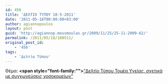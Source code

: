 ```yaml
---
id: 456
title: 'ΔΕΛΤΙΟ ΤΥΠΟΥ 18-5-2011'
date: '2011-05-18T00:00:00+03:00'
author: agiannopoulos
layout: post
guid: 'http://agiannop.mousmoulas.gr/2009/11/25/25-11-2009-62/'
permalink: /2011/05/18/180511/
original_post_id:
    - '456'
tags:
    - 'Δελτία Τύπου'
---
```


Θέμα: **<span style="font-family:""></span>**[“Δελτίο Τύπου Τομέα Υγείας, σχετικά με συγχωνεύσεις νοσοκομείων” ](/wp-content/uploads/2009/11/18052011_dt_gia_sygxoneyseis_nosok.pdf)